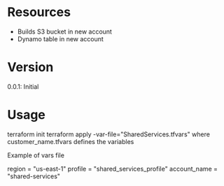 # Resources
* Builds S3 bucket in new account
* Dynamo table in new account

# Version
0.0.1: Initial

# Usage

terraform init
terraform apply -var-file="SharedServices.tfvars"
where customer_name.tfvars defines the variables

Example of vars file

region = "us-east-1"
profile = "shared_services_profile"
account_name = "shared-services"

